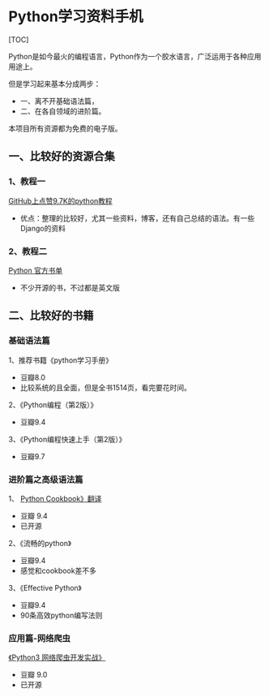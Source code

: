 # Python学习资料手机
[TOC]

Python是如今最火的编程语言，Python作为一个胶水语言，广泛运用于各种应用用途上。

但是学习起来基本分成两步：
* 一、离不开基础语法篇，
* 二、在各自领域的进阶篇。

本项目所有资源都为免费的电子版。

## 一、比较好的资源合集
### 1、教程一

[GitHub上点赞9.7K的python教程](https://github.com/TwoWater/Python)
* 优点：整理的比较好，尤其一些资料，博客，还有自己总结的语法。有一些Django的资料
### 2、教程二
[Python 官方书单](https://pythonbooks.org/free-books/)
* 不少开源的书，不过都是英文版

## 二、比较好的书籍
### 基础语法篇
1、推荐书籍《python学习手册》
* 豆瓣8.0
* 比较系统的且全面，但是全书1514页，看完要花时间。

2、《Python编程（第2版）》
* 豆瓣9.4

3、《Python编程快速上手（第2版）》
* 豆瓣9.7


### 进阶篇之高级语法篇
1、
[Python Cookbook》翻译](https://github.com/yidao620c/python3-cookbook)
* 豆瓣 9.4
* 已开源

2、《流畅的python》
* 豆瓣9.4
* 感觉和cookbook差不多

3、《Effective Python》
* 豆瓣9.4
* 90条高效python编写法则

### 应用篇-网络爬虫
[《Python3 网络爬虫开发实战》](https://github.com/Python3WebSpider/Python3WebSpider)
* 豆瓣 9.0
* 已开源




